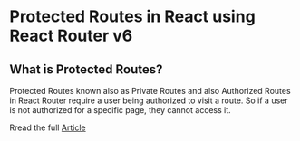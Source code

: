 # Protected Routes in React using React Router v6

## What is Protected Routes?

Protected Routes known also as Private Routes and also Authorized Routes in React Router require a user being authorized to visit a route. So if a user is not authorized for a specific page, they cannot access it.


Rread the full [Article](https://krython.com/post/protected-routes-in-react-using-react-router-v6)


